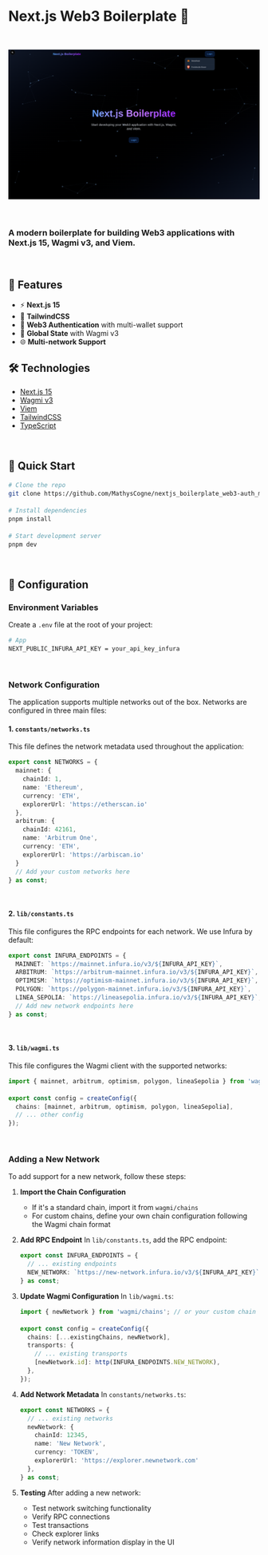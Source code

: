 # Next.js Web3 Boilerplate 🚀

<br/>

![Project Preview](public/preview.png)

<br/>

### A modern boilerplate for building Web3 applications with Next.js 15, Wagmi v3, and Viem.

<br/>

## 🌟 Features

- ⚡️ **Next.js 15**
- 🎨 **TailwindCSS**
- 🔐 **Web3 Authentication** with multi-wallet support
- 🔄 **Global State** with Wagmi v3
- 🌐 **Multi-network Support**

## 🛠 Technologies

- [Next.js 15](https://nextjs.org/)
- [Wagmi v3](https://wagmi.sh/)
- [Viem](https://viem.sh/)
- [TailwindCSS](https://tailwindcss.com/)
- [TypeScript](https://www.typescriptlang.org/)

<br/>

## 🚀 Quick Start

```bash
# Clone the repo
git clone https://github.com/MathysCogne/nextjs_boilerplate_web3-auth_metamask

# Install dependencies
pnpm install

# Start development server
pnpm dev
```

<br/>

## 🔧 Configuration

### Environment Variables

Create a `.env` file at the root of your project:

```bash
# App
NEXT_PUBLIC_INFURA_API_KEY = your_api_key_infura
```

<br/>

### Network Configuration

The application supports multiple networks out of the box. Networks are configured in three main files:

#### 1. `constants/networks.ts`
This file defines the network metadata used throughout the application:

```typescript
export const NETWORKS = {
  mainnet: {
    chainId: 1,
    name: 'Ethereum',
    currency: 'ETH',
    explorerUrl: 'https://etherscan.io'
  },
  arbitrum: {
    chainId: 42161,
    name: 'Arbitrum One',
    currency: 'ETH',
    explorerUrl: 'https://arbiscan.io'
  }
  // Add your custom networks here
} as const;
```

<br/>

#### 2. `lib/constants.ts`
This file configures the RPC endpoints for each network. We use Infura by default:

```typescript
export const INFURA_ENDPOINTS = {
  MAINNET: `https://mainnet.infura.io/v3/${INFURA_API_KEY}`,
  ARBITRUM: `https://arbitrum-mainnet.infura.io/v3/${INFURA_API_KEY}`,
  OPTIMISM: `https://optimism-mainnet.infura.io/v3/${INFURA_API_KEY}`,
  POLYGON: `https://polygon-mainnet.infura.io/v3/${INFURA_API_KEY}`,
  LINEA_SEPOLIA: `https://lineasepolia.infura.io/v3/${INFURA_API_KEY}`,
  // Add new network endpoints here
} as const;
```

<br/>

#### 3. `lib/wagmi.ts`
This file configures the Wagmi client with the supported networks:

```typescript
import { mainnet, arbitrum, optimism, polygon, lineaSepolia } from 'wagmi/chains';

export const config = createConfig({
  chains: [mainnet, arbitrum, optimism, polygon, lineaSepolia],
  // ... other config
});
```

<br/>

### Adding a New Network

To add support for a new network, follow these steps:

1. **Import the Chain Configuration**
   - If it's a standard chain, import it from `wagmi/chains`
   - For custom chains, define your own chain configuration following the Wagmi chain format

2. **Add RPC Endpoint**
   In `lib/constants.ts`, add the RPC endpoint:
   ```typescript
   export const INFURA_ENDPOINTS = {
     // ... existing endpoints
     NEW_NETWORK: `https://new-network.infura.io/v3/${INFURA_API_KEY}`,
   } as const;
   ```

3. **Update Wagmi Configuration**
   In `lib/wagmi.ts`:
   ```typescript
   import { newNetwork } from 'wagmi/chains'; // or your custom chain

   export const config = createConfig({
     chains: [...existingChains, newNetwork],
     transports: {
       // ... existing transports
       [newNetwork.id]: http(INFURA_ENDPOINTS.NEW_NETWORK),
     },
   });
   ```

4. **Add Network Metadata**
   In `constants/networks.ts`:
   ```typescript
   export const NETWORKS = {
     // ... existing networks
     newNetwork: {
       chainId: 12345,
       name: 'New Network',
       currency: 'TOKEN',
       explorerUrl: 'https://explorer.newnetwork.com'
     },
   } as const;
   ```

5. **Testing**
   After adding a new network:
   - Test network switching functionality
   - Verify RPC connections
   - Test transactions
   - Check explorer links
   - Verify network information display in the UI

<br/>
